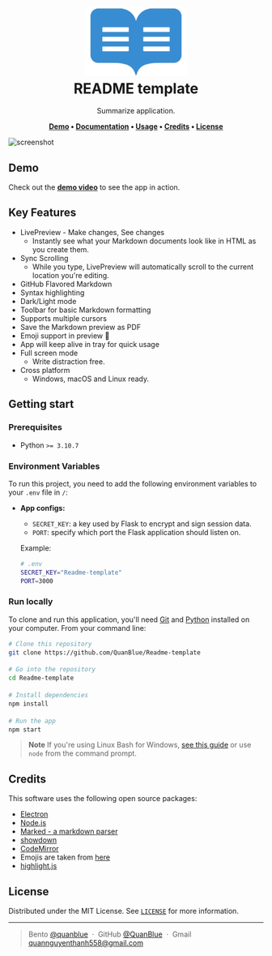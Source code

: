 <h1 align="center">
  <img src="./assets/readme-icon.png" alt="icon" width="200"></img>
  <br>
  <b>README template</b>
</h1>

<p align="center">Summarize application.</p>

<p align="center">
  <b>
    <a href="#demo">Demo</a> •
    <a href="#documentation">Documentation</a> •
    <a href="#usage">Usage</a> •
    <a href="#credits">Credits</a> •
    <a href="#license">License</a>
  </b>
</p>

![screenshot](https://raw.githubusercontent.com/amitmerchant1990/electron-markdownify/master/app/img/markdownify.gif)

## Demo

Check out the [**demo video**](https://www.youtube.com/channel/UCALhAytLBhmG2un43YxU4mw) to see the app in action.

## Key Features

-  LivePreview - Make changes, See changes
   -  Instantly see what your Markdown documents look like in HTML as you create them.
-  Sync Scrolling
   -  While you type, LivePreview will automatically scroll to the current location you're editing.
-  GitHub Flavored Markdown
-  Syntax highlighting
-  Dark/Light mode
-  Toolbar for basic Markdown formatting
-  Supports multiple cursors
-  Save the Markdown preview as PDF
-  Emoji support in preview :tada:
-  App will keep alive in tray for quick usage
-  Full screen mode
   -  Write distraction free.
-  Cross platform
   -  Windows, macOS and Linux ready.

## Getting start

### Prerequisites

-  Python `>= 3.10.7`

### Environment Variables

To run this project, you need to add the following environment variables to your `.env` file in `/`:

-  **App configs:**

   -  `SECRET_KEY`: a key used by Flask to encrypt and sign session data.
   -  `PORT`: specify which port the Flask application should listen on.

   Example:

   ```sh
   # .env
   SECRET_KEY="Readme-template"
   PORT=3000
   ```

### Run locally

To clone and run this application, you'll need [Git](https://git-scm.com) and [Python](https://www.python.org/downloads/) installed on your computer. From your command line:

```bash
# Clone this repository
git clone https://github.com/QuanBlue/Readme-template

# Go into the repository
cd Readme-template

# Install dependencies
npm install

# Run the app
npm start
```

> **Note**
> If you're using Linux Bash for Windows, [see this guide](https://www.howtogeek.com/261575/how-to-run-graphical-linux-desktop-applications-from-windows-10s-bash-shell/) or use `node` from the command prompt.

## Credits

This software uses the following open source packages:

-  [Electron](http://electron.atom.io/)
-  [Node.js](https://nodejs.org/)
-  [Marked - a markdown parser](https://github.com/chjj/marked)
-  [showdown](http://showdownjs.github.io/showdown/)
-  [CodeMirror](http://codemirror.net/)
-  Emojis are taken from [here](https://github.com/arvida/emoji-cheat-sheet.com)
-  [highlight.js](https://highlightjs.org/)

## License

Distributed under the MIT License. See <a href="./LICENSE">`LICENSE`</a> for more information.

---

> Bento [@quanblue](https://bento.me/quanblue) &nbsp;&middot;&nbsp;
> GitHub [@QuanBlue](https://github.com/QuanBlue) &nbsp;&middot;&nbsp; Gmail quannguyenthanh558@gmail.com
